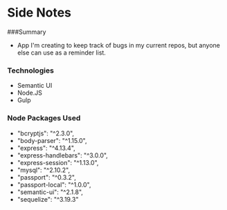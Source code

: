 # Side Notes

###Summary
* App I'm creating to keep track of bugs in my current repos, but anyone else can use as a reminder list.

### Technologies
- Semantic UI
- Node.JS
- Gulp

### Node Packages Used
- "bcryptjs": "^2.3.0",
- "body-parser": "^1.15.0",
- "express": "^4.13.4",
- "express-handlebars": "^3.0.0",
- "express-session": "^1.13.0",
- "mysql": "^2.10.2",
- "passport": "^0.3.2",
- "passport-local": "^1.0.0",
- "semantic-ui": "^2.1.8",
- "sequelize": "^3.19.3"
